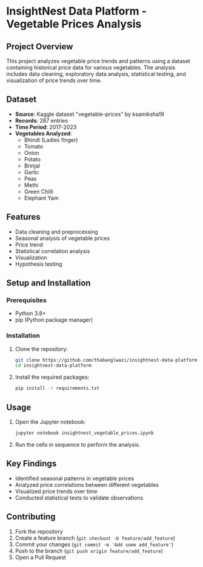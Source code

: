 # InsightNest Data Platform - Vegetable Prices Analysis

## Project Overview
This project analyzes vegetable price trends and patterns using a dataset containing historical price data for various vegetables. The analysis includes data cleaning, exploratory data analysis, statistical testing, and visualization of price trends over time.

## Dataset
- **Source**: Kaggle dataset "vegetable-prices" by ksamiksha19
- **Records**: 287 entries
- **Time Period**: 2017-2023
- **Vegetables Analyzed**:
  - Bhindi (Ladies finger)
  - Tomato
  - Onion
  - Potato
  - Brinjal
  - Garlic
  - Peas
  - Methi
  - Green Chilli
  - Elephant Yam

## Features
- Data cleaning and preprocessing
- Seasonal analysis of vegetable prices
- Price trend 
- Statistical correlation analysis
- Visualization
- Hypothesis testing

## Setup and Installation

### Prerequisites
- Python 3.8+
- pip (Python package manager)

### Installation
1. Clone the repository:
   ```bash
   git clone https://github.com/thabanglwazi/insightnest-data-platform.git
   cd insightnest-data-platform
   ```

2. Install the required packages:
   ```bash
   pip install -r requirements.txt
   ```

## Usage
1. Open the Jupyter notebook:
   ```bash
   jupyter notebook insightnest_vegetable_prices.ipynb
   ```

2. Run the cells in sequence to perform the analysis.

## Key Findings
- Identified seasonal patterns in vegetable prices
- Analyzed price correlations between different vegetables
- Visualized price trends over time
- Conducted statistical tests to validate observations

## Contributing
1. Fork the repository
2. Create a feature branch (`git checkout -b feature/add_feature`)
3. Commit your changes (`git commit -m 'Add some add_feature'`)
4. Push to the branch (`git push origin feature/add_feature`)
5. Open a Pull Request